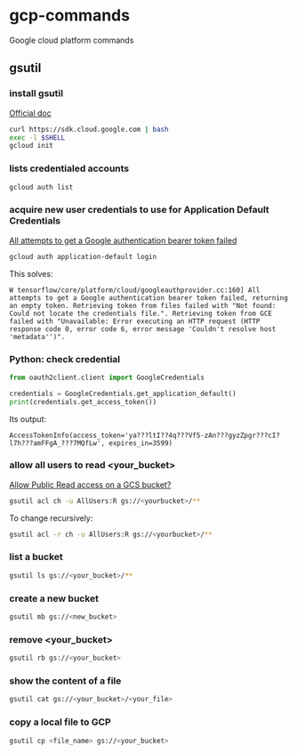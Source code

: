 # gcp-commands
Google cloud platform commands

## gsutil

### install gsutil
[Official doc](https://cloud.google.com/storage/docs/gsutil_install)
```sh
curl https://sdk.cloud.google.com | bash
exec -l $SHELL
gcloud init
```

### lists credentialed accounts
```sh
gcloud auth list
```

### acquire new user credentials to use for Application Default Credentials
[All attempts to get a Google authentication bearer token failed](https://www.kaggle.com/c/youtube8m/discussion/29915)
```sh
gcloud auth application-default login
```
This solves:
```
W tensorflow/core/platform/cloud/googleauthprovider.cc:160] All attempts to get a Google authentication bearer token failed, returning an empty token. Retrieving token from files failed with "Not found: Could not locate the credentials file.". Retrieving token from GCE failed with "Unavailable: Error executing an HTTP request (HTTP response code 0, error code 6, error message 'Couldn't resolve host 'metadata'')".
```

### Python: check credential
```py
from oauth2client.client import GoogleCredentials

credentials = GoogleCredentials.get_application_default()
print(credentials.get_access_token())
```
Its output:
```
AccessTokenInfo(access_token='ya???ltI??4q???Vf5-zAn???gyzZpgr???cI?l7h???amFFgA_???7MQfLw', expires_in=3599)
```

### allow all users to read <your_bucket>
[Allow Public Read access on a GCS bucket?](https://stackoverflow.com/questions/40232188/allow-public-read-access-on-a-gcs-bucket)
```sh
gsutil acl ch -u AllUsers:R gs://<yourbucket>/**
```
To change recursively:
```sh
gsutil acl -r ch -u AllUsers:R gs://<yourbucket>/**
```

### list a bucket
```sh
gsutil ls gs://<your_bucket>/**
```

### create a new bucket
```sh
gsutil mb gs://<new_bucket>
```

### remove <your_bucket>
```sh
gsutil rb gs://<your_bucket>
```

### show the content of a file
```sh
gsutil cat gs://<your_bucket>/<your_file>
```

### copy a local file to GCP
```sh
gsutil cp <file_name> gs://<your_bucket>
```
